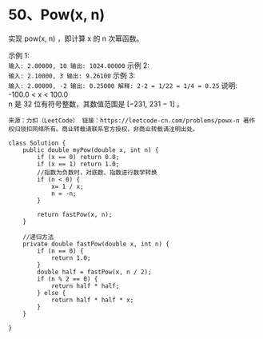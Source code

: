 50、Pow(x, n)
===
实现 pow(x, n) ，即计算 x 的 n 次幂函数。<br>

示例 1:<br>
``
输入: 2.00000, 10
输出: 1024.00000
``
示例 2:<br>
``
输入: 2.10000, 3
输出: 9.26100
``
示例 3:<br>
``
输入: 2.00000, -2
输出: 0.25000
解释: 2-2 = 1/22 = 1/4 = 0.25
``
说明:<br>
-100.0 < x < 100.0<br>
n 是 32 位有符号整数，其数值范围是 [−231, 231 − 1] 。<br>

``
来源：力扣（LeetCode）
链接：https://leetcode-cn.com/problems/powx-n
著作权归领扣网络所有。商业转载请联系官方授权，非商业转载请注明出处。
``

```
class Solution {
    public double myPow(double x, int n) {
        if (x == 0) return 0.0;
        if (x == 1) return 1.0;
        //指数为负数时，对底数、指数进行数学转换
        if (n < 0) {
            x= 1 / x;
            n = -n;
        }

        return fastPow(x, n);
    }

    //递归方法
    private double fastPow(double x, int n) {
        if (n == 0) {
            return 1.0;
        }
        double half = fastPow(x, n / 2);
        if (n % 2 == 0) {
            return half * half;
        } else {
            return half * half * x;
        }
    }
    
}
```
